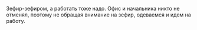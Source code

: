 Зефир-зефиром, а работать тоже надо. Офис и начальника никто не отменял, 
поэтому не обращая внимание на зефир, одеваемся и идем на работу.
